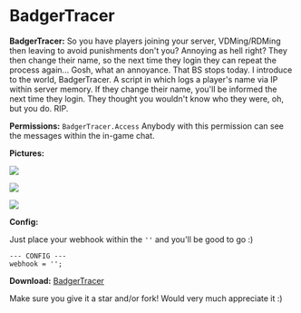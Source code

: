 # BadgerTracer

**BadgerTracer:** So you have players joining your server, VDMing/RDMing then leaving to avoid punishments don't you? Annoying as hell right? They then change their name, so the next time they login they can repeat the process again... Gosh, what an annoyance. That BS stops today. I introduce to the world, BadgerTracer. A script in which logs a player's name via IP within server memory. If they change their name, you'll be informed the next time they login. They thought you wouldn't know who they were, oh, but you do. RIP.

**Permissions:** `BadgerTracer.Access` Anybody with this permission can see the messages within the in-game chat.

**Pictures:** 

![](https://i.gyazo.com/1f5805926e014bb8b2f2a732de87865d.png)

![](https://i.gyazo.com/7caf45daecadd20af377ff02615855d3.png)

![](https://i.gyazo.com/70a250ff6a80b58bbc539f8efe944e45.png)

**Config:** 

Just place your webhook within the `''` and you'll be good to go :\)

```text
--- CONFIG ---
webhook = '';
```

**Download:** [BadgerTracer](https://github.com/TheWolfBadger/BadgerTracer) 

Make sure you give it a star and/or fork! Would very much appreciate it :\)

